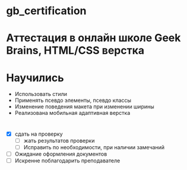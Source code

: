 # gb_certification
# Аттестация в онлайн школе Geek Brains, HTML/CSS верстка

# Научились
* Использовать стили
* Применять псевдо элементы, псевдо классы
* Изменение поведения макета при изменении ширины
* Реализована мобильная адаптивная верстка
 
# 
* [X] сдать на проверку
    *  [ ] жать результатов проверки
    *  [ ] Исправить по необходимости, при наличии замечаний
* [ ] Ожидание оформления документов
* [ ] Искренне поблагодарить преподавателе